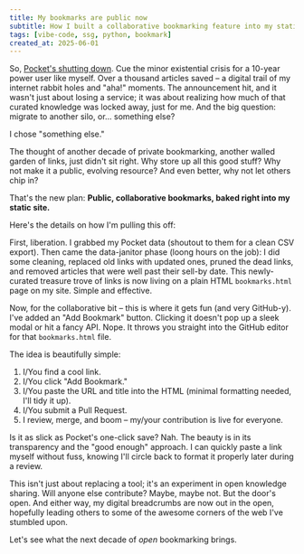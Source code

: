 ```yaml
---
title: My bookmarks are public now
subtitle: How I built a collaborative bookmarking feature into my static site
tags: [vibe-code, ssg, python, bookmark]
created_at: 2025-06-01
---
```


So, [Pocket's shutting down](https://getpocket.com/farewell). Cue the minor existential crisis for a 10-year power user like myself. Over a thousand articles saved – a digital trail of my internet rabbit holes and "aha!" moments. The announcement hit, and it wasn't just about losing a service; it was about realizing how much of that curated knowledge was locked away, just for me. And the big question: migrate to another silo, or... something else?

I chose "something else."

The thought of another decade of private bookmarking, another walled garden of links, just didn't sit right. Why store up all this good stuff? Why not make it a public, evolving resource? And even better, why not let others chip in?

That's the new plan: **Public, collaborative bookmarks, baked right into my static site.**

Here's the details on how I'm pulling this off:

First, liberation. I grabbed my Pocket data (shoutout to them for a clean CSV export). Then came the data-janitor phase (loong hours on the job): I did some cleaning, replaced old links with updated ones, pruned the dead links, and removed articles that were well past their sell-by date. This newly-curated treasure trove of links is now living on a plain HTML `bookmarks.html` page on my site. Simple and effective.

Now, for the collaborative bit – this is where it gets fun (and very GitHub-y). I've added an "Add Bookmark" button. Clicking it doesn't pop up a sleek modal or hit a fancy API. Nope. It throws you straight into the GitHub editor for that `bookmarks.html` file.

The idea is beautifully simple:

1.  I/You find a cool link.
2.  I/You click "Add Bookmark."
3.  I/You paste the URL and title into the HTML (minimal formatting needed, I'll tidy it up).
4.  I/You submit a Pull Request.
5.  I review, merge, and boom – my/your contribution is live for everyone.

Is it as slick as Pocket's one-click save? Nah. The beauty is in its transparency and the "good enough" approach. I can quickly paste a link myself without fuss, knowing I'll circle back to format it properly later during a review.

This isn't just about replacing a tool; it's an experiment in open knowledge sharing. Will anyone else contribute? Maybe, maybe not. But the door's open. And either way, my digital breadcrumbs are now out in the open, hopefully leading others to some of the awesome corners of the web I've stumbled upon.

Let's see what the next decade of *open* bookmarking brings.
